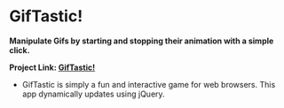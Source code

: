# GifTastic!

**Manipulate Gifs by starting and stopping their animation with a simple click.**

**Project Link:
[GifTastic!](https://dragon-stark.github.io/Giphy-Time.io/)**

- GifTastic is simply a fun and interactive game for web browsers. This app dynamically updates using jQuery.
